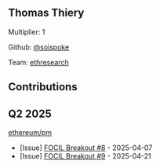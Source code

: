 
## Thomas Thiery
Multiplier: 1

Github: [@soispoke](https://github.com/soispoke)

Team: [ethresearch](https://ethresear.ch/u/soispoke/summary/)

## Contributions

## Q2 2025

[ethereum/pm](https://github.com/ethereum/pm)
* [Issue] [FOCIL Breakout #8](https://github.com/ethereum/pm/issues/1435) - 2025-04-07
* [Issue] [FOCIL Breakout #9](https://github.com/ethereum/pm/issues/1493) - 2025-04-21
